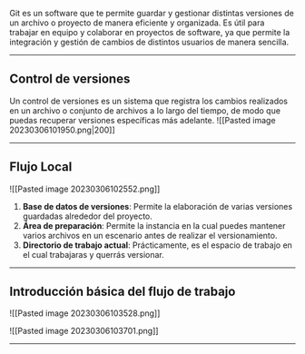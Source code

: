 Git es un software que te permite guardar y gestionar distintas versiones de un archivo o proyecto de manera eficiente y organizada. Es útil para trabajar en equipo y colaborar en proyectos de software, ya que permite la integración y gestión de cambios de distintos usuarios de manera sencilla.

--- 
## Control de versiones
Un control de versiones es un sistema que registra los cambios realizados en un archivo o conjunto de archivos a Io largo del tiempo, de modo que puedas recuperar versiones específicas más adelante.
![[Pasted image 20230306101950.png|200]]

--- 
## Flujo Local
![[Pasted image 20230306102552.png]]

1. **Base de datos de versiones**: Permite la elaboración de varias versiones guardadas alrededor del proyecto.
2. **Área de preparación**: Permite la instancia en la cual puedes mantener varios archivos en un escenario antes de realizar el versionamiento.
3. **Directorio de trabajo actual**: Prácticamente, es el espacio de trabajo en el cual trabajaras y querrás versionar.

---
## Introducción básica del flujo de trabajo 

![[Pasted image 20230306103528.png]]

![[Pasted image 20230306103701.png]]

---

